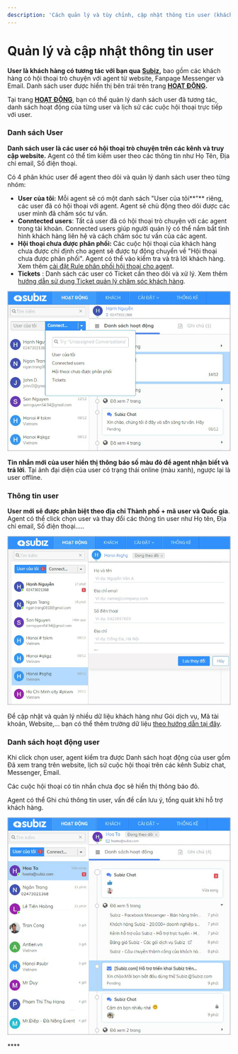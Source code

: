 ```yaml
---
description: 'Cách quản lý và tùy chỉnh, cập nhật thông tin user (khách hàng) của bạn.'
---
```


# Quản lý và cập nhật thông tin user

**User là khách hàng có tương tác với bạn qua** [**Subiz**](https://subiz.com/vi/)**,** bao gồm các khách hàng có hội thoại trò chuyện với agent từ website, Fanpage Messenger và Email. Danh sách user được hiển thị bên trái trên trang [**HOẠT ĐỘNG**](https://app.subiz.com/activities)**.**

Tại trang [**HOẠT ĐỘNG**](https://app.subiz.com/activities), bạn có thể quản lý danh sách user đã tương tác, danh sách hoạt động của từng user và lịch sử các cuộc hội thoại trực tiếp với user.

### **Danh sách User** <a id="danhsachuser"></a>

**Danh sách user là các user có hội thoại trò chuyện trên các kênh và truy cập website.** Agent có thể tìm kiếm user theo các thông tin như Họ Tên, Địa chỉ email, Số điện thoại.

Có 4 phân khúc user để agent theo dõi và quản lý danh sách user theo từng nhóm:

* **User của tôi:** Mỗi agent sẽ có một danh sách "User của tôi**"** riêng, các user đã có hội thoại với agent. Agent sẽ chủ động theo dõi được các user mình đã chăm sóc tư vấn.
* **Conntected users**: Tất cả user đã có hội thoại trò chuyện với các agent trong tài khoản. Connected users giúp người quản lý có thể nắm bắt tình hình khách hàng liên hệ và cách chăm sóc tư vấn của các agent.
* **Hội thoại chưa được phân phối:** Các cuộc hội thoại của khách hàng chưa được chỉ định cho agent sẽ được tự động chuyển về "Hội thoại chưa được phân phối". Agent có thể vào kiểm tra và trả lời khách hàng. Xem thêm [cài đặt Rule phân phối hội thoại cho agen](https://help.subiz.com/bat-dau-voi-subiz/trien-khai-hoat-dong/phan-phoi-cuoc-hoi-thoai/rule-phan-phoi-cuoc-hoi-thoai)t.
* **Tickets** : Danh sách các user có Ticket cần theo dõi và xử lý.  Xem thêm [hướng dẫn sử dụng Ticket quản lý chăm sóc khách hàng](https://help.subiz.com/bat-dau-voi-subiz/lam-viec-tren-subiz/ticket-quan-ly-cham-soc-khach-hang).

![Danh s&#xE1;ch user](../../.gitbook/assets/phan-khuc-user-copy.jpg)

**Tin nhắn mới của user hiển thị thông báo số màu đỏ để agent nhận biết và trả lời**. Tại ảnh đại diện của user có trạng thái online \(màu xanh\), ngược lại là user offline.

### Thông tin user

**User mới sẽ được phân biệt theo địa chỉ Thành phố + mã user và Quốc gia**. Agent có thể click chọn user và thay đổi các thông tin user như Họ tên, Địa chỉ email, Số điện thoại.....

![T&#xF9;y ch&#x1EC9;nh th&#xF4;ng tin user](../../.gitbook/assets/user-info-1-copy.jpg)

Để cập nhật và quản lý nhiều dữ liệu khách hàng như Gói dịch vụ, Mã tài khoản, Website,... bạn có thể thêm trường dữ liệu [theo hướng dẫn tại đây](https://help.subiz.com/su-dung-subiz-nang-cao/quan-ly-du-lieu/thong-tin-khach-hang).

### Danh sách hoạt động user <a id="listactivities"></a>

Khi click chọn user, agent kiểm tra được Danh sách hoạt động của user gồm Đã xem trang trên website, lịch sử cuộc hội thoại trên các kênh Subiz chat, Messenger, Email.

Các cuộc hội thoại có tin nhắn chưa đọc sẽ hiển thị thông báo đỏ.

Agent có thể Ghi chú thông tin user, vấn đề cần lưu ý, tổng quát khi hỗ trợ khách hàng.

![Danh s&#xE1;ch ho&#x1EA1;t &#x111;&#x1ED9;ng c&#x1EE7;a user](../../.gitbook/assets/activites-copy-123.jpg)

\*\*\*\*

